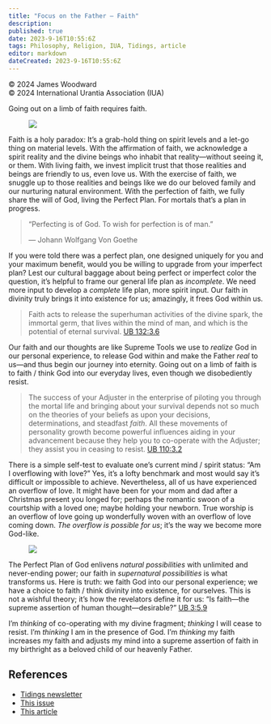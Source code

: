 ```yaml
---
title: "Focus on the Father – Faith"
description: 
published: true
date: 2023-9-16T10:55:6Z
tags: Philosophy, Religion, IUA, Tidings, article
editor: markdown
dateCreated: 2023-9-16T10:55:6Z
---
```


<p class="v-card v-sheet theme--light grey lighten-3 px-2">© 2024 James Woodward<br>© 2024 International Urantia Association (IUA)</p>

Going out on a limb of faith requires faith. 

<figure id="Figure_1" class="image urantiapedia image-style-align-left">
<img src="/image/article/IUA_Tidings/James-Woodward-headshot-150x150.jpeg">
</figure>

Faith is a holy paradox: It’s a grab-hold thing on spirit levels and a let-go thing on material levels. With the affirmation of faith, we acknowledge a spirit reality and the divine beings who inhabit that reality—without seeing it, or them. With living faith, we invest implicit trust that those realities and beings are friendly to us, even love us. With the exercise of faith, we snuggle up to those realities and beings like we do our beloved family and our nurturing natural environment. With the perfection of faith, we fully share the will of God, living the Perfect Plan. For mortals that’s a plan in progress.

> “Perfecting is of God. To wish for perfection is of man.” 
> 
> — Johann Wolfgang Von Goethe

If you were told there was a perfect plan, one designed uniquely for you and your maximum benefit, would you be willing to upgrade from your imperfect plan? Lest our cultural baggage about being perfect or imperfect color the question, it’s helpful to frame our general life plan as _incomplete_. We need more input to develop a _complete_ life plan, more spirit input. Our faith in divinity truly brings it into existence for us; amazingly, it frees God within us.

> Faith acts to release the superhuman activities of the divine spark, the immortal germ, that lives within the mind of man, and which is the potential of eternal survival. [UB 132:3.6](/en/The_Urantia_Book/132#p3_6)

Our faith and our thoughts are like Supreme Tools we use to _realize_ God in our personal experience, to release God within and make the Father _real_ to us—and thus begin our journey into eternity. Going out on a limb of faith is to faith / think God into our everyday lives, even though we disobediently resist.

> The success of your Adjuster in the enterprise of piloting you through the mortal life and bringing about your survival depends not so much on the theories of your beliefs as upon your decisions, determinations, and steadfast _faith_. All these movements of personality growth become powerful influences aiding in your advancement because they help you to co-operate with the Adjuster; they assist you in ceasing to resist. [UB 110:3.2](/en/The_Urantia_Book/110#p3_2)

There is a simple self-test to evaluate one’s current mind / spirit status: “Am I overflowing with love?” Yes, it’s a lofty benchmark and most would say it’s difficult or impossible to achieve. Nevertheless, all of us have experienced an overflow of love. It might have been for your mom and dad after a Christmas present you longed for; perhaps the romantic swoon of a courtship with a loved one; maybe holding your newborn. True worship is an overflow of love going up wonderfully woven with an overflow of love coming down. _The overflow is possible for us_; it’s the way we become more God-like.

<figure id="Figure_2" class="image urantiapedia">
<img src="/image/article/IUA_Tidings/Worship-Pexels-300x217.jpg">
</figure>

The Perfect Plan of God enlivens _natural possibilities_ with unlimited and never-ending power; our faith in _supernatural possibilities_ is what transforms us. Here is truth: we faith God into our personal experience; we have a choice to faith / think divinity into existence, for ourselves. This is not a wishful theory; it’s how the revelators define it for us: “Is faith—the supreme assertion of human thought—desirable?” [UB 3:5.9](/en/The_Urantia_Book/3#p5_9)

I’m _thinking_ of co-operating with my divine fragment; _thinking_ I will cease to resist. I’m _thinking_ I am in the presence of God. I’m _thinking_ my faith increases my faith and adjusts my mind into a supreme assertion of faith in my birthright as a beloved child of our heavenly Father.

## References

- [Tidings newsletter](https://urantia-association.org/about-tidings-newsletter/)
- [This issue](https://urantia-association.org/newsletter/tidings-march-2024/)
- [This article](https://urantia-association.org/focus-on-faith)